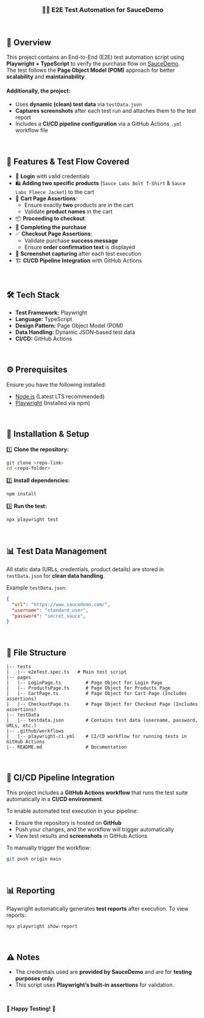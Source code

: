 <h3 align="center"> 👩‍💻 E2E Test Automation for SauceDemo </h3>


<br />


## 📌 Overview
This project contains an End-to-End (E2E) test automation script using **Playwright + TypeScript** to verify the purchase flow on [SauceDemo](https://www.saucedemo.com/).  
The test follows the **Page Object Model (POM)** approach for better **scalability** and **maintainability**.


#### Additionally, the project:  
- Uses **dynamic (clean) test data** via `testData.json`  
- **Captures screenshots** after each test run and attaches them to the test report  
- Includes a **CI/CD pipeline configuration** via a GitHub Actions `.yml` workflow file  


<br />


## 🤖 Features & Test Flow Covered
- 🔑 **Login** with valid credentials  
- 🛍️ **Adding two specific products** (`Sauce Labs Bolt T-Shirt` & `Sauce Labs Fleece Jacket`) to the cart  
- 🛒 **Cart Page Assertions**:  
  - Ensure exactly **two** products are in the cart  
  - Validate **product names** in the cart  
- 📦 **Proceeding to checkout**  
- 🏁 **Completing the purchase**
- ✅ **Checkout Page Assertions**:  
  - Validate purchase **success message**  
  - Ensure **order confirmation text** is displayed  
- 📸 **Screenshot capturing** after each test execution  
- 🏗️ **CI/CD Pipeline Integration** with GitHub Actions 


<br />


## 🛠️ Tech Stack
- **Test Framework:** Playwright  
- **Language:** TypeScript  
- **Design Pattern:** Page Object Model (POM)  
- **Data Handling:** Dynamic JSON-based test data  
- **CI/CD:** GitHub Actions  


<br />


## ⚙️ Prerequisites
Ensure you have the following installed:  
- [Node.js](https://nodejs.org/) (Latest LTS recommended)  
- [Playwright](https://playwright.dev/) (Installed via npm)  


<br />


## 🚀 Installation & Setup

1️⃣ **Clone the repository:**  
```sh
git clone <repo-link>
cd <repo-folder>
```
  
2️⃣ **Install dependencies:**  
```sh
npm install
```
  
3️⃣ **Run the test:**  
```sh
npx playwright test
```


<br />


## 📊 Test Data Management
All static data (URLs, credentials, product details) are stored in `testData.json` for **clean data handling**.  

Example `testData.json`:  
```json
{
  "url": "https://www.saucedemo.com/",
  "username": "standard_user",
  "password": "secret_sauce",
}
```


<br />


## 📁 File Structure
```
|-- tests
|   |-- e2eTest.spec.ts   # Main test script
|-- pages
|   |-- LoginPage.ts         # Page Object for Login Page
|   |-- ProductsPage.ts      # Page Object for Products Page
|   |-- CartPage.ts          # Page Object for Cart Page (Includes assertions)
|   |-- CheckoutPage.ts      # Page Object for Checkout Page (Includes assertions)
|-- testData
|   |-- testdata.json        # Contains test data (username, password, URLs, etc.)
|-- .github/workflows
|   |-- playwright-ci.yml    # CI/CD workflow for running tests in GitHub Actions
|-- README.md                # Documentation
```


<br />


## 🚀 CI/CD Pipeline Integration
This project includes a **GitHub Actions workflow** that runs the test suite automatically in a **CI/CD environment**.

To enable automated test execution in your pipeline:  
- Ensure the repository is hosted on **GitHub**  
- Push your changes, and the workflow will trigger automatically  
- View test results and **screenshots** in GitHub Actions  

To manually trigger the workflow:  
```sh
git push origin main
```

<br />

## 📊 Reporting

Playwright automatically generates **test reports** after execution. To view reports:  
```sh
npx playwright show-report
```


<br />


## ⚠️ Notes
- The credentials used are **provided by SauceDemo** and are for **testing purposes only**.  
- This script uses **Playwright’s built-in assertions** for validation.  


<br />


**🎯 Happy Testing!** 🚀  
